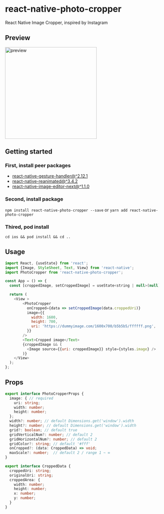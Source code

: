 # react-native-photo-cropper
React Native Image Cropper, inspired by Instagram
## Preview

<img src="https://github.com/thanhcuong1990/react-native-photo-cropper/blob/main/gifs/iphone.gif" alt="preview" width="300px" />

## Getting started
### First, install peer packages
- [react-native-gesture-handler@^2.12.1](https://docs.swmansion.com/react-native-gesture-handler/docs/)
- [react-native-reanimated@^3.4.2](https://docs.swmansion.com/react-native-reanimated/docs/fundamentals/getting-started/)
- [react-native-image-editor-next@^1.1.0](https://github.com/thanhcuong1990/react-native-image-editor)
### Second, install package
`npm install react-native-photo-cropper --save`
or
`yarn add react-native-photo-cropper`

### Thired, pod install
`cd ios && pod install && cd ..`

## Usage
```javascript
import React, {useState} from 'react';
import {Image, StyleSheet, Text, View} from 'react-native';
import PhotoCropper from 'react-native-photo-cropper';

const App = () => {
  const [croppedImage, setCroppedImage] = useState<string | null>(null);

  return (
    <View >
        <PhotoCropper
          onCropped={data => setCroppedImage(data.croppedUri)}
          image={{
            width: 1600,
            height: 700,
            uri: 'https://dummyimage.com/1600x700/b5b5b5/ffffff.png',
          }}
        />
        <Text>Cropped image</Text>
        {croppedImage && (
          <Image source={{uri: croppedImage}} style={styles.image} />
        )}
    </View>
  );
};
```

## Props
```ts
export interface PhotoCropperProps {
  image: { // required
    uri: string;
    width: number;
    height: number;
  };
  width?: number; // default Dimensions.get('window').width
  height?: number; // default Dimensions.get('window').width
  grid?: boolean; // default true
  gridVerticalNum?: number; // default 2
  gridHorizontalNum?: number; // default 2
  gridColor?: string; // default '#fff'
  onCropped?: (data: CroppedData) => void;
  maxScale?: number;  // default 2 / range 1 ~ ∞
}

export interface CroppedData {
  croppedUri: string;
  originalUri: string;
  croppedArea: {
    width: number;
    height: number;
    x: number;
    y: number;
  }
}
```
